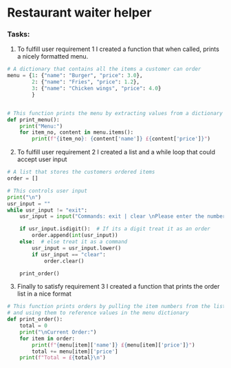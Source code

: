 # Restaurant waiter helper
### Tasks:
1. To fulfill user requirement 1 I created a function that when called, prints a nicely formatted menu.
```python
# A dictionary that contains all the items a customer can order
menu = {1: {"name": "Burger", "price": 3.0},
        2: {"name": "Fries", "price": 1.2},
        3: {"name": "Chicken wings", "price": 4.0}
        }


# This function prints the menu by extracting values from a dictionary
def print_menu():
    print("Menu:")
    for item_no, content in menu.items():
        print(f"{item_no}: {content['name']} £{content['price']}")
```  
2. To fulfill user requirement 2 I created a list and a while loop that could accept user input
```python
# A list that stores the customers ordered items
order = []

# This controls user input
print("\n")
usr_input = ""
while usr_input != "exit":
    usr_input = input("Commands: exit | clear \nPlease enter the number of the item you wish to add:\n")

    if usr_input.isdigit():  # If its a digit treat it as an order
        order.append(int(usr_input))
    else:  # else treat it as a command
        usr_input = usr_input.lower()
        if usr_input == "clear":
            order.clear()

    print_order()
```
3. Finally to satisfy requirement 3 I created a function that prints the order list in a nice format
```python
# This function prints orders by pulling the item numbers from the list
# and using them to reference values in the menu dictionary
def print_order():
    total = 0
    print("\nCurrent Order:")
    for item in order:
        print(f"{menu[item]['name']} £{menu[item]['price']}")
        total += menu[item]['price']
    print(f"Total = £{total}\n")
```